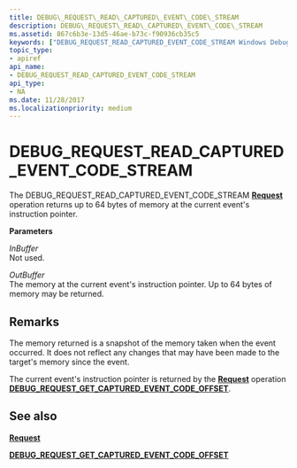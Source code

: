 ```yaml
---
title: DEBUG\_REQUEST\_READ\_CAPTURED\_EVENT\_CODE\_STREAM
description: DEBUG\_REQUEST\_READ\_CAPTURED\_EVENT\_CODE\_STREAM
ms.assetid: 867c6b3e-13d5-46ae-b73c-f90936cb35c5
keywords: ["DEBUG_REQUEST_READ_CAPTURED_EVENT_CODE_STREAM Windows Debugging"]
topic_type:
- apiref
api_name:
- DEBUG_REQUEST_READ_CAPTURED_EVENT_CODE_STREAM
api_type:
- NA
ms.date: 11/28/2017
ms.localizationpriority: medium
---
```


# DEBUG\_REQUEST\_READ\_CAPTURED\_EVENT\_CODE\_STREAM


The DEBUG\_REQUEST\_READ\_CAPTURED\_EVENT\_CODE\_STREAM [**Request**](request.md) operation returns up to 64 bytes of memory at the current event's instruction pointer.

**Parameters**

<span id="InBuffer"></span><span id="inbuffer"></span><span id="INBUFFER"></span>*InBuffer*  
Not used.

<span id="OutBuffer"></span><span id="outbuffer"></span><span id="OUTBUFFER"></span>*OutBuffer*  
The memory at the current event's instruction pointer. Up to 64 bytes of memory may be returned.

Remarks
-------

The memory returned is a snapshot of the memory taken when the event occurred. It does not reflect any changes that may have been made to the target's memory since the event.

The current event's instruction pointer is returned by the [**Request**](request.md) operation [**DEBUG\_REQUEST\_GET\_CAPTURED\_EVENT\_CODE\_OFFSET**](debug-request-get-captured-event-code-offset.md).

## <span id="see_also"></span>See also


[**Request**](request.md)

[**DEBUG\_REQUEST\_GET\_CAPTURED\_EVENT\_CODE\_OFFSET**](debug-request-get-captured-event-code-offset.md)

 

 






